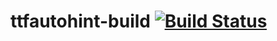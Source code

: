 # ttfautohint-build  [![Build Status](https://travis-ci.org/source-foundry/ttfautohint-build.svg?branch=osx10.10-testing)](https://travis-ci.org/source-foundry/ttfautohint-build)
